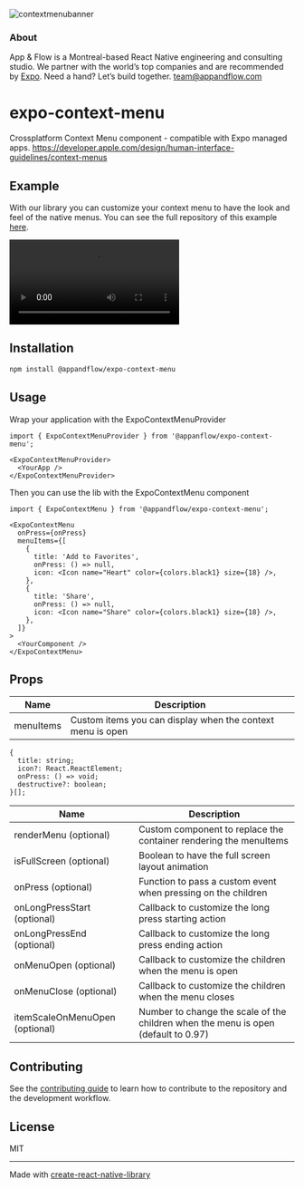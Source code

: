 ![contextmenubanner](https://github.com/user-attachments/assets/e16da645-d2b1-4a98-8dad-b30cbfb202cf)
### About
App & Flow is a Montreal-based React Native engineering and consulting studio. We partner with the world’s top companies and are recommended by [Expo](https://expo.dev/consultants). Need a hand? Let’s build together. team@appandflow.com

# expo-context-menu

Crossplatform Context Menu component - compatible with Expo managed apps.
https://developer.apple.com/design/human-interface-guidelines/context-menus

## Example

With our library you can customize your context menu to have the look and feel of the native menus. You can see the full repository of this example [here](https://github.com/AppAndFlow/expo-context-menu-demo).

 <video src="https://github.com/user-attachments/assets/f67be9ec-4b58-4adc-8069-d66c357df7b3"> |

## Installation

```sh
npm install @appandflow/expo-context-menu
```

## Usage

Wrap your application with the ExpoContextMenuProvider

```tsx
import { ExpoContextMenuProvider } from '@appanflow/expo-context-menu';

<ExpoContextMenuProvider>
  <YourApp />
</ExpoContextMenuProvider>
```

Then you can use the lib with the ExpoContextMenu component

```tsx
import { ExpoContextMenu } from '@appandflow/expo-context-menu';

<ExpoContextMenu
  onPress={onPress}
  menuItems={[
    {
      title: 'Add to Favorites',
      onPress: () => null,
      icon: <Icon name="Heart" color={colors.black1} size={18} />,
    },
    {
      title: 'Share',
      onPress: () => null,
      icon: <Icon name="Share" color={colors.black1} size={18} />,
    },
  ]}
>
  <YourComponent />
</ExpoContextMenu>
```

## Props

| Name | Description |
| ---- | ----------- |
| menuItems | Custom items you can display when the context menu is open |
```tsx
{
  title: string;
  icon?: React.ReactElement;
  onPress: () => void;
  destructive?: boolean;
}[];
```
| Name | Description |
| ---- | ----------- |
| renderMenu (optional) | Custom component to replace the container rendering the menuItems |
| isFullScreen (optional) | Boolean to have the full screen layout animation |
| onPress (optional) | Function to pass a custom event when pressing on the children |
| onLongPressStart (optional) | Callback to customize the long press starting action |
| onLongPressEnd (optional) | Callback to customize the long press ending action |
| onMenuOpen (optional) | Callback to customize the children when the menu is open |
| onMenuClose (optional) | Callback to customize the children when the menu closes | 
| itemScaleOnMenuOpen (optional) | Number to change the scale of the children when the menu is open (default to 0.97) |


## Contributing

See the [contributing guide](CONTRIBUTING.md) to learn how to contribute to the repository and the development workflow.

## License

MIT

---

Made with [create-react-native-library](https://github.com/callstack/react-native-builder-bob)
